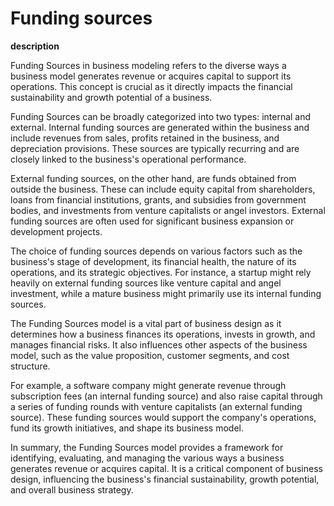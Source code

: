 # Funding sources

**description**

Funding Sources in business modeling refers to the diverse ways a business model generates revenue or acquires capital to support its operations. This concept is crucial as it directly impacts the financial sustainability and growth potential of a business.

Funding Sources can be broadly categorized into two types: internal and external. Internal funding sources are generated within the business and include revenues from sales, profits retained in the business, and depreciation provisions. These sources are typically recurring and are closely linked to the business's operational performance.

External funding sources, on the other hand, are funds obtained from outside the business. These can include equity capital from shareholders, loans from financial institutions, grants, and subsidies from government bodies, and investments from venture capitalists or angel investors. External funding sources are often used for significant business expansion or development projects.

The choice of funding sources depends on various factors such as the business's stage of development, its financial health, the nature of its operations, and its strategic objectives. For instance, a startup might rely heavily on external funding sources like venture capital and angel investment, while a mature business might primarily use its internal funding sources.

The Funding Sources model is a vital part of business design as it determines how a business finances its operations, invests in growth, and manages financial risks. It also influences other aspects of the business model, such as the value proposition, customer segments, and cost structure.

For example, a software company might generate revenue through subscription fees (an internal funding source) and also raise capital through a series of funding rounds with venture capitalists (an external funding source). These funding sources would support the company's operations, fund its growth initiatives, and shape its business model.

In summary, the Funding Sources model provides a framework for identifying, evaluating, and managing the various ways a business generates revenue or acquires capital. It is a critical component of business design, influencing the business's financial sustainability, growth potential, and overall business strategy.